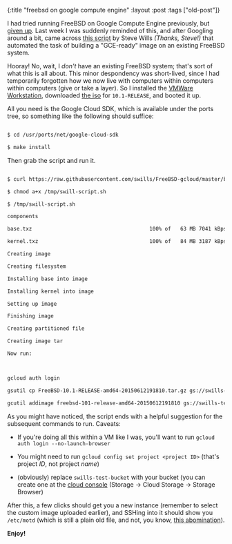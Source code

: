 {:title "freebsd on google compute engine"
:layout :post
 :tags ["old-post"]}



I had tried running FreeBSD on Google Compute Engine previously, but [given up](blog/2014/12/14/trying-out-freebsd-and-failing-at-it/). Last week I was suddenly reminded of this, and after Googling around a bit, came across [this script](https://github.com/swills/FreeBSD-gcloud) by Steve Wills _(Thanks, Steve!)_ that automated the task of building a "GCE-ready" image on an existing FreeBSD system.



Hooray! No, wait, I _don't_ have an existing FreeBSD system; that's sort of what this is all about. This minor despondency was short-lived, since I had temporarily forgotten how we now live with computers within computers within computers (give or take a layer). So I installed the [VMWare Workstation](http://www.vmware.com/products/workstation), downloaded [the iso](ftp://ftp.freebsd.org/pub/FreeBSD/releases/amd64/amd64/ISO-IMAGES/10.1/) for `10.1-RELEASE`, and booted it up.



All you need is the Google Cloud SDK, which is available under the ports tree, so something like the following should suffice:



```sh

$ cd /usr/ports/net/google-cloud-sdk

$ make install

```



Then grab the script and run it.



```sh

$ curl https://raw.githubusercontent.com/swills/FreeBSD-gcloud/master/build_google_image.sh > /tmp/swill-script.sh

$ chmod a+x /tmp/swill-script.sh

$ /tmp/swill-script.sh

components

base.txz                                      100% of   63 MB 7041 kBps 00m09s

kernel.txz                                    100% of   84 MB 3187 kBps 00m27s

Creating image

Creating filesystem

Installing base into image

Installing kernel into image

Setting up image

Finishing image

Creating partitioned file

Creating image tar

Now run:



gcloud auth login

gsutil cp FreeBSD-10.1-RELEASE-amd64-20150612191810.tar.gz gs://swills-test-bucket

gcutil addimage freebsd-101-release-amd64-20150612191810 gs://swills-test-bucket/FreeBSD-10.1-RELEASE-amd64-20150612191810.tar.gz

```



As you might have noticed, the script ends with a helpful suggestion for the subsequent commands to run. Caveats:



- If you're doing all this within a VM like I was, you'll want to run `gcloud auth login --no-launch-browser`

- You might need to run `gcloud config set project <project ID>` (that's project _ID_, not project _name_)

- (obviously) replace `swills-test-bucket` with your bucket (you can create one at the [cloud console](https://console.developers.google.com) (Storage -> Cloud Storage -> Storage Browser)



After this, a few clicks should get you a new instance (remember to select the custom image uploaded earlier), and SSHing into it should show you `/etc/motd` (which is still a plain old file, and not, you know, [this abomination](https://web.archive.org/web/20120107210839/http://deadmemes.net/2010/10/19/fear-and-loathing-in-debianubuntu-or-who-needs-etcmotd)).



**Enjoy!**
